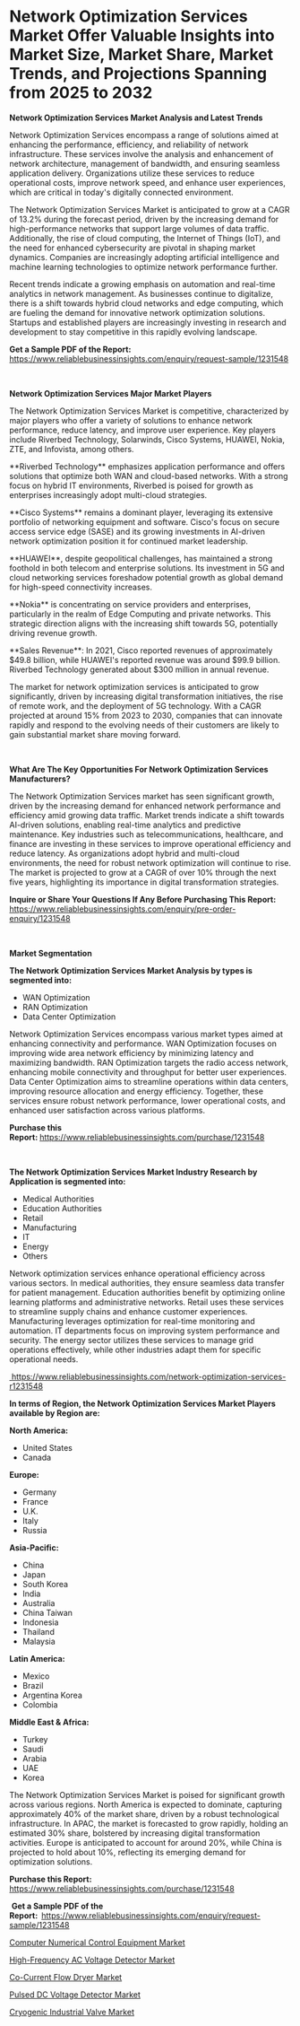 <p><h1>Network Optimization Services Market Offer Valuable Insights into Market Size, Market Share, Market Trends, and Projections Spanning from 2025 to 2032</h1></p><p><strong>Network Optimization Services Market Analysis and Latest Trends</strong></p>
<p><p>Network Optimization Services encompass a range of solutions aimed at enhancing the performance, efficiency, and reliability of network infrastructure. These services involve the analysis and enhancement of network architecture, management of bandwidth, and ensuring seamless application delivery. Organizations utilize these services to reduce operational costs, improve network speed, and enhance user experiences, which are critical in today's digitally connected environment.</p><p>The Network Optimization Services Market is anticipated to grow at a CAGR of 13.2% during the forecast period, driven by the increasing demand for high-performance networks that support large volumes of data traffic. Additionally, the rise of cloud computing, the Internet of Things (IoT), and the need for enhanced cybersecurity are pivotal in shaping market dynamics. Companies are increasingly adopting artificial intelligence and machine learning technologies to optimize network performance further.</p><p>Recent trends indicate a growing emphasis on automation and real-time analytics in network management. As businesses continue to digitalize, there is a shift towards hybrid cloud networks and edge computing, which are fueling the demand for innovative network optimization solutions. Startups and established players are increasingly investing in research and development to stay competitive in this rapidly evolving landscape.</p></p>
<p><strong>Get a Sample PDF of the Report:&nbsp;</strong> <a href="https://www.reliablebusinessinsights.com/enquiry/request-sample/1231548?utm_campaign=1121&utm_medium=2&utm_source=Github&utm_content=ia&utm_term=28022025&utm_id=network-optimization-services">https://www.reliablebusinessinsights.com/enquiry/request-sample/1231548</a></p>
<p>&nbsp;</p>
<p><strong>Network Optimization Services Major Market Players</strong></p>
<p><p>The Network Optimization Services Market is competitive, characterized by major players who offer a variety of solutions to enhance network performance, reduce latency, and improve user experience. Key players include Riverbed Technology, Solarwinds, Cisco Systems, HUAWEI, Nokia, ZTE, and Infovista, among others.</p><p>**Riverbed Technology** emphasizes application performance and offers solutions that optimize both WAN and cloud-based networks. With a strong focus on hybrid IT environments, Riverbed is poised for growth as enterprises increasingly adopt multi-cloud strategies. </p><p>**Cisco Systems** remains a dominant player, leveraging its extensive portfolio of networking equipment and software. Cisco's focus on secure access service edge (SASE) and its growing investments in AI-driven network optimization position it for continued market leadership.</p><p>**HUAWEI**, despite geopolitical challenges, has maintained a strong foothold in both telecom and enterprise solutions. Its investment in 5G and cloud networking services foreshadow potential growth as global demand for high-speed connectivity increases.</p><p>**Nokia** is concentrating on service providers and enterprises, particularly in the realm of Edge Computing and private networks. This strategic direction aligns with the increasing shift towards 5G, potentially driving revenue growth.</p><p>**Sales Revenue**: In 2021, Cisco reported revenues of approximately $49.8 billion, while HUAWEI's reported revenue was around $99.9 billion. Riverbed Technology generated about $300 million in annual revenue.</p><p>The market for network optimization services is anticipated to grow significantly, driven by increasing digital transformation initiatives, the rise of remote work, and the deployment of 5G technology. With a CAGR projected at around 15% from 2023 to 2030, companies that can innovate rapidly and respond to the evolving needs of their customers are likely to gain substantial market share moving forward.</p></p>
<p>&nbsp;</p>
<p><strong>What Are The Key Opportunities For Network Optimization Services Manufacturers?</strong></p>
<p><p>The Network Optimization Services market has seen significant growth, driven by the increasing demand for enhanced network performance and efficiency amid growing data traffic. Market trends indicate a shift towards AI-driven solutions, enabling real-time analytics and predictive maintenance. Key industries such as telecommunications, healthcare, and finance are investing in these services to improve operational efficiency and reduce latency. As organizations adopt hybrid and multi-cloud environments, the need for robust network optimization will continue to rise. The market is projected to grow at a CAGR of over 10% through the next five years, highlighting its importance in digital transformation strategies.</p></p>
<p><strong>Inquire or Share Your Questions If Any Before Purchasing This Report:</strong> <a href="https://www.reliablebusinessinsights.com/enquiry/pre-order-enquiry/1231548?utm_campaign=1121&utm_medium=2&utm_source=Github&utm_content=ia&utm_term=28022025&utm_id=network-optimization-services">https://www.reliablebusinessinsights.com/enquiry/pre-order-enquiry/1231548</a></p>
<p>&nbsp;</p>
<p><strong>Market Segmentation</strong></p>
<p><strong>The Network Optimization Services Market Analysis by types is segmented into:</strong></p>
<p><ul><li>WAN Optimization</li><li>RAN Optimization</li><li>Data Center Optimization</li></ul></p>
<p><p>Network Optimization Services encompass various market types aimed at enhancing connectivity and performance. WAN Optimization focuses on improving wide area network efficiency by minimizing latency and maximizing bandwidth. RAN Optimization targets the radio access network, enhancing mobile connectivity and throughput for better user experiences. Data Center Optimization aims to streamline operations within data centers, improving resource allocation and energy efficiency. Together, these services ensure robust network performance, lower operational costs, and enhanced user satisfaction across various platforms.</p></p>
<p><strong>Purchase this Report:&nbsp;</strong><a href="https://www.reliablebusinessinsights.com/purchase/1231548?utm_campaign=1121&utm_medium=2&utm_source=Github&utm_content=ia&utm_term=28022025&utm_id=network-optimization-services">https://www.reliablebusinessinsights.com/purchase/1231548</a></p>
<p>&nbsp;</p>
<p><strong>The Network Optimization Services Market Industry Research by Application is segmented into:</strong></p>
<p><ul><li>Medical Authorities</li><li>Education Authorities</li><li>Retail</li><li>Manufacturing</li><li>IT</li><li>Energy</li><li>Others</li></ul></p>
<p><p>Network optimization services enhance operational efficiency across various sectors. In medical authorities, they ensure seamless data transfer for patient management. Education authorities benefit by optimizing online learning platforms and administrative networks. Retail uses these services to streamline supply chains and enhance customer experiences. Manufacturing leverages optimization for real-time monitoring and automation. IT departments focus on improving system performance and security. The energy sector utilizes these services to manage grid operations effectively, while other industries adapt them for specific operational needs.</p></p>
<p><a href="https://www.reliablebusinessinsights.com/network-optimization-services-r1231548?utm_campaign=1121&utm_medium=2&utm_source=Github&utm_content=ia&utm_term=28022025&utm_id=network-optimization-services">&nbsp;https://www.reliablebusinessinsights.com/network-optimization-services-r1231548</a></p>
<p><strong>In terms of Region, the Network Optimization Services Market Players available by Region are:</strong></p>
<p>
    <p> <strong> North America: </strong>
        <ul>
            <li>United States</li>
            <li>Canada</li>
        </ul>
        </p> 
    <p> <strong> Europe: </strong>
        <ul>
            <li>Germany</li>
            <li>France</li>
            <li>U.K.</li>
            <li>Italy</li>
            <li>Russia</li>
        </ul>
        </p> 
    <p> <strong> Asia-Pacific: </strong>
        <ul>
            <li>China</li>
            <li>Japan</li>
            <li>South Korea</li>
            <li>India</li>
            <li>Australia</li>
            <li>China Taiwan</li>
            <li>Indonesia</li>
            <li>Thailand</li>
            <li>Malaysia</li>
        </ul>
        </p> 
    <p> <strong> Latin America: </strong>
        <ul>
            <li>Mexico</li>
            <li>Brazil</li>
            <li>Argentina Korea</li>
            <li>Colombia</li>
        </ul>
        </p> 
    <p> <strong> Middle East & Africa: </strong>
        <ul>
            <li>Turkey</li>
            <li>Saudi</li>
            <li>Arabia</li>
            <li>UAE</li>
            <li>Korea</li>
        </ul>
    </p>
    </p>
<p><p>The Network Optimization Services Market is poised for significant growth across various regions. North America is expected to dominate, capturing approximately 40% of the market share, driven by a robust technological infrastructure. In APAC, the market is forecasted to grow rapidly, holding an estimated 30% share, bolstered by increasing digital transformation activities. Europe is anticipated to account for around 20%, while China is projected to hold about 10%, reflecting its emerging demand for optimization solutions.</p></p>
<p><strong>Purchase this Report: </strong><a href="https://www.reliablebusinessinsights.com/purchase/1231548?utm_campaign=1121&utm_medium=2&utm_source=Github&utm_content=ia&utm_term=28022025&utm_id=network-optimization-services">https://www.reliablebusinessinsights.com/purchase/1231548</a></p>
<p>&nbsp;<strong>Get a Sample PDF of the Report:&nbsp;&nbsp;</strong><a href="https://www.reliablebusinessinsights.com/enquiry/request-sample/1231548?utm_campaign=1121&utm_medium=2&utm_source=Github&utm_content=ia&utm_term=28022025&utm_id=network-optimization-services">https://www.reliablebusinessinsights.com/enquiry/request-sample/1231548</a></p>
<p><strong></strong></p>
<p><p><a href="https://github.com/morraazes/Market-Research-Report-List-1/blob/main/computer-numerical-control-equipment-market.md?utm_campaign=1121&utm_medium=2&utm_source=Github&utm_content=ia&utm_term=28022025&utm_id=network-optimization-services">Computer Numerical Control Equipment Market</a></p><p><a href="https://github.com/gasikcalbos8/Market-Research-Report-List-1/blob/main/high-frequency-ac-voltage-detector-market.md?utm_campaign=1121&utm_medium=2&utm_source=Github&utm_content=ia&utm_term=28022025&utm_id=network-optimization-services">High-Frequency AC Voltage Detector Market</a></p><p><a href="https://github.com/dayaanapis5/Market-Research-Report-List-1/blob/main/co-current-flow-dryer-market.md?utm_campaign=1121&utm_medium=2&utm_source=Github&utm_content=ia&utm_term=28022025&utm_id=network-optimization-services">Co-Current Flow Dryer Market</a></p><p><a href="https://github.com/vaduzunny/Market-Research-Report-List-1/blob/main/pulsed-dc-voltage-detector-market.md?utm_campaign=1121&utm_medium=2&utm_source=Github&utm_content=ia&utm_term=28022025&utm_id=network-optimization-services">Pulsed DC Voltage Detector Market</a></p><p><a href="https://github.com/ubavicachida/Market-Research-Report-List-1/blob/main/cryogenic-industrial-valve-market.md?utm_campaign=1121&utm_medium=2&utm_source=Github&utm_content=ia&utm_term=28022025&utm_id=network-optimization-services">Cryogenic Industrial Valve Market</a></p></p>